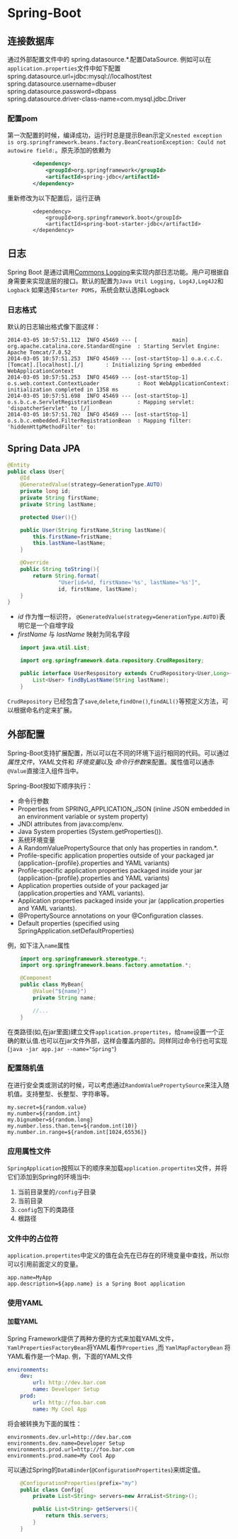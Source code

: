 Spring-Boot
==================

## 连接数据库
通过外部配置文件中的 spring.datasource.*.配置DataSource. 例如可以在 ` application.properties`文件中如下配置
spring.datasource.url=jdbc:mysql://localhost/test <br>
spring.datasource.username=dbuser <br>
spring.datasource.password=dbpass <br>
spring.datasource.driver-class-name=com.mysql.jdbc.Driver <br>
### 配置pom
第一次配置的时候，编译成功，运行时总是提示Bean示定义`nested exception is org.springframework.beans.factory.BeanCreationException: Could not autowire field:`。原先添加的依赖为

```xml
        <dependency>
            <groupId>org.springframework</groupId>
            <artifactId>spring-jdbc</artifactId>
        </dependency>
```
重新修改为以下配置后，运行正确
```
        <dependency>
            <groupId>org.springframework.boot</groupId>
            <artifactId>spring-boot-starter-jdbc</artifactId>
        </dependency>
```

## 日志
    
Spring Boot 是通过调用[Commons Logging](http://commons.apache.org/proper/commons-logging/)来实现内部日志功能。用户可根据自身需要来实现底层的接口。默认的配置为`Java Util Logging, Log4J,Log4J2`和`Logback`
如果选择`Starter POMS`，系统会默认选择Logback

### 日志格式

默认的日志输出格式像下面这样：
``` log
2014-03-05 10:57:51.112  INFO 45469 --- [           main] org.apache.catalina.core.StandardEngine  : Starting Servlet Engine: Apache Tomcat/7.0.52
2014-03-05 10:57:51.253  INFO 45469 --- [ost-startStop-1] o.a.c.c.C.[Tomcat].[localhost].[/]       : Initializing Spring embedded WebApplicationContext
2014-03-05 10:57:51.253  INFO 45469 --- [ost-startStop-1] o.s.web.context.ContextLoader            : Root WebApplicationContext: initialization completed in 1358 ms
2014-03-05 10:57:51.698  INFO 45469 --- [ost-startStop-1] o.s.b.c.e.ServletRegistrationBean        : Mapping servlet: 'dispatcherServlet' to [/]
2014-03-05 10:57:51.702  INFO 45469 --- [ost-startStop-1] o.s.b.c.embedded.FilterRegistrationBean  : Mapping filter: 'hiddenHttpMethodFilter' to:
```

## Spring Data JPA

```java
@Entity
public class User{
    @Id
    @GeneratedValue(strategy=GenerationType.AUTO)
    private long id;
    private String firstName;
    private String lastName;

    protected User(){}

    public User(String firstName,String lastName){
        this.firstName=fristName;
        this.lastName=lastName;
    }

    @Override
    public String toString(){
        return String.format(
                "User[id=%d, firstName='%s', lastName='%s']",
                id, firstName, lastName);
    }
}
```
+ *id* 作为惟一标识符， `@GeneratedValue(strategy=GenerationType.AUTO)`表明它是一个自增字段
+ *firstName* 与 *lastName* 映射为同名字段

```java
    import java.util.List;

    import org.springframework.data.repository.CrudRepository;

    public interface UserRespository extends CrudRepository<User,Long>{
        List<User> findByLastName(String lastName);
    }
```
`CrudRepository` 已经包含了`save`,`delete`,`findOne()`,`findALl()`等预定义方法，可以根据命名约定来扩展。

## 外部配置
Spring-Boot支持扩展配置，所以可以在不同的环境下运行相同的代码。可以通过 *属性文件*，*YAML*文件和 *环境变量*以及 *命令行参数*来配置。属性值可以通赤`@Value`直接注入组件当中。

Spring-Boot按如下顺序执行：
- 命令行参数
- Properties from SPRING_APPLICATION_JSON (inline JSON embedded in an environment variable or system property)
- JNDI attributes from java:comp/env.
- Java System properties (System.getProperties()).
- 系统环境变量
- A RandomValuePropertySource that only has properties in random.*.
- Profile-specific application properties outside of your packaged jar (application-{profile}.properties and YAML variants)
- Profile-specific application properties packaged inside your jar (application-{profile}.properties and YAML variants)
- Application properties outside of your packaged jar (application.properties and YAML variants).
- Application properties packaged inside your jar (application.properties and YAML variants).
- @PropertySource annotations on your @Configuration classes.
- Default properties (specified using SpringApplication.setDefaultProperties)
    
例，如下注入`name`属性
```java
    import org.springframework.stereotype.*;
    import org.springframework.beans.factory.annotation.*;

    @Component
    public class MyBean{
        @Value("${name}")
        private String name;

        //...
    }
```
在类路径(如,在jar里面)建立文件`application.propertites`，给`name`设置一个正确的默认值.也可以在jar文件外部，这样会覆盖内部的。同样同过命令行也可实现(`java -jar app.jar --name="Spring"`)

### 配置随机值
在进行安全类或测试的时候，可以考虑通过`RandomValuePropertySource`来注入随机值。支持整型、长整型、字符串等。
```
my.secret=${random.value}
my.number=${random.int}
my.bignumber=${random.long}
my.number.less.than.ten=${random.int(10)}
my.number.in.range=${random.int[1024,65536]}
```
### 应用属性文件
`SpringApplication`按照以下的顺序来加载`application.propertites`文件，并将它们添加到Spring的环境当中:
1. 当前目录里的`/config`子目录
2. 当前目录
3. `config`包下的类路径
4. 根路径

### 文件中的占位符
`application.propertites`中定义的值在会先在已存在的环境变量中查找，所以你可以引用前面定义的变量。
```
app.name=MyApp
app.description=${app.name} is a Spring Boot application
```

### 使用YAML
#### 加载YAML
Spring Framework提供了两种方便的方式来加载YAML文件，`YamlPropertiesFactoryBean`将YAML看作`Properties` ,而 `YamlMapFactoryBean` 将YAML看作是一个Map.
例，下面的YAML文件
```YAML
environments:
    dev:
        url: http://dev.bar.com
        name: Developer Setup
    prod:
        url: http://foo.bar.com
        name: My Cool App
```
将会被转换为下面的属性：
```
environments.dev.url=http://dev.bar.com
environments.dev.name=Developer Setup
environments.prod.url=http://foo.bar.com
environments.prod.name=My Cool App
```

可以通过Spring的`DataBinder`(`@ConfigurationPropertites`)来绑定值。
```java
    @ConfigurationProperties(prefix="my")
    public class Config{
        private List<String> servers=new ArraList<String>();

        public List<String> getServers(){
            return this.servers;
        }
    }
```


